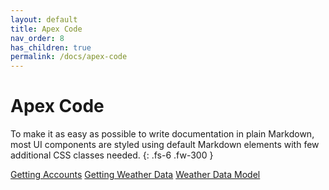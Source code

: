```yaml
---
layout: default
title: Apex Code
nav_order: 8
has_children: true
permalink: /docs/apex-code
---
```


# Apex Code

To make it as easy as possible to write documentation in plain Markdown, most UI components are styled using default Markdown elements with few additional CSS classes needed.
{: .fs-6 .fw-300 }

<a href="docs/apex-code/Getting Accounts.html">Getting Accounts</a>
<a href="docs/apex-code/Getting Weather Data.html">Getting Weather Data</a>
<a href="docs/apex-code/Weather Model.html">Weather Data Model</a>